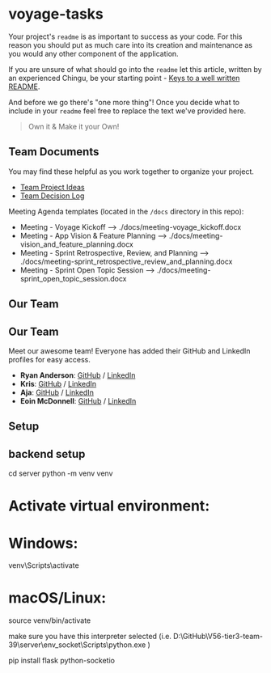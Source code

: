 # voyage-tasks

Your project's `readme` is as important to success as your code. For 
this reason you should put as much care into its creation and maintenance
as you would any other component of the application.

If you are unsure of what should go into the `readme` let this article,
written by an experienced Chingu, be your starting point - 
[Keys to a well written README](https://tinyurl.com/yk3wubft).

And before we go there's "one more thing"! Once you decide what to include
in your `readme` feel free to replace the text we've provided here.

> Own it & Make it your Own!

## Team Documents

You may find these helpful as you work together to organize your project.

- [Team Project Ideas](./docs/team_project_ideas.md)
- [Team Decision Log](./docs/team_decision_log.md)

Meeting Agenda templates (located in the `/docs` directory in this repo):

- Meeting - Voyage Kickoff --> ./docs/meeting-voyage_kickoff.docx
- Meeting - App Vision & Feature Planning --> ./docs/meeting-vision_and_feature_planning.docx
- Meeting - Sprint Retrospective, Review, and Planning --> ./docs/meeting-sprint_retrospective_review_and_planning.docx
- Meeting - Sprint Open Topic Session --> ./docs/meeting-sprint_open_topic_session.docx

## Our Team

## Our Team

Meet our awesome team! Everyone has added their GitHub and LinkedIn profiles for easy access.

- **Ryan Anderson**: [GitHub]() / [LinkedIn]()
- **Kris**: [GitHub]() / [LinkedIn]()
- **Aja**: [GitHub]() / [LinkedIn]()
- **Eoin McDonnell**: [GitHub](https://github.com/oldmcdonnell) / [LinkedIn](https://www.linkedin.com/in/mcdonnell-eoin/)


## Setup

## backend setup

cd server
python -m venv venv
# Activate virtual environment:
# Windows:
venv\Scripts\activate
# macOS/Linux:
source venv/bin/activate

make sure you have this interpreter selected (i.e. D:\GitHub\V56-tier3-team-39\server\env_socket\Scripts\python.exe
)


pip install flask python-socketio